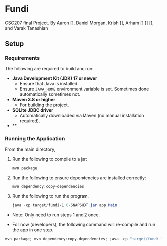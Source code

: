 # Fundi

CSC207 final Project.
By Aaron [], Daniel Morgan, Krish [], Arham [] [] [], and Varak Tanashian

## Setup

### Requirements

The following are required to build and run:

- **Java Development Kit (JDK) 17 or newer**
  - Ensure that Java is installed.
  - Ensure `JAVA_HOME` environment variable is set. Sometimes done automatically sometimes not.
- **Maven 3.8 or higher**
  - For building the project.
- **SQLite JDBC driver**
  - Automatically downloaded via Maven (no manual installation required).
- **

### Running the Application

From the main directory,

1. Run the following to compile to a jar:

    ```powershell
    mvn package
    ```

2. Run the following to ensure dependencies are installed correctly:

    ```powershell
    mvn dependency:copy-dependencies
    ```

3. Run the following to run the program.

    ```powershell
    java -cp target/fundi-1.0-SNAPSHOT.jar app.Main
    ```

- Note: Only need to run steps 1 and 2 once.

- For now (developers), the following command will re-compile and run the app in one step.

```powershell
mvn package; mvn dependency:copy-dependencies; java -cp "target/fundi-1.0-SNAPSHOT.jar;target/dependency/*" app.Main;
```
